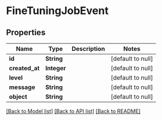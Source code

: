 # FineTuningJobEvent
## Properties

| Name | Type | Description | Notes |
|------------ | ------------- | ------------- | -------------|
| **id** | **String** |  | [default to null] |
| **created\_at** | **Integer** |  | [default to null] |
| **level** | **String** |  | [default to null] |
| **message** | **String** |  | [default to null] |
| **object** | **String** |  | [default to null] |

[[Back to Model list]](../README.md#documentation-for-models) [[Back to API list]](../README.md#documentation-for-api-endpoints) [[Back to README]](../README.md)

